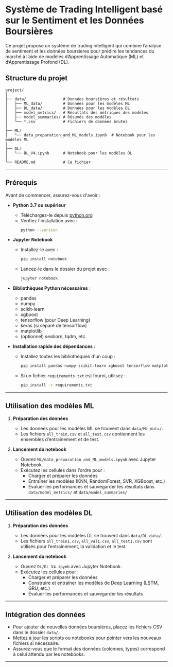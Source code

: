# Système de Trading Intelligent basé sur le Sentiment et les Données Boursières

Ce projet propose un système de trading intelligent qui combine l’analyse de sentiment et les données boursières pour prédire les tendances du marché à l’aide de modèles d’Apprentissage Automatique (ML) et d’Apprentissage Profond (DL).

## Structure du projet

```
project/
│
├── data/                # Données boursières et résultats
│   ├── ML_data/         # Données pour les modèles ML
│   ├── DL_data/         # Données pour les modèles DL
│   ├── model_metrics/   # Résultats des métriques des modèles
│   ├── model_summaries/ # Résumés des modèles
│   └── *.csv            # Fichiers de données brutes
│
├── ML/
│   └── data_preparation_and_ML_models.ipynb  # Notebook pour les modèles ML
│
├── DL/
│   └── DL_V4.ipynb      # Notebook pour les modèles DL
│
└── README.md            # Ce fichier
```

---

## Prérequis

Avant de commencer, assurez-vous d'avoir :

- **Python 3.7 ou supérieur**
  - Téléchargez-le depuis [python.org](https://www.python.org/downloads/)
  - Vérifiez l'installation avec :
    ```bash
    python --version
    ```

- **Jupyter Notebook**
  - Installez-le avec :
    ```bash
    pip install notebook
    ```
  - Lancez-le dans le dossier du projet avec :
    ```bash
    jupyter notebook
    ```

- **Bibliothèques Python nécessaires** :
  - pandas
  - numpy
  - scikit-learn
  - xgboost
  - tensorflow (pour Deep Learning)
  - keras (si séparé de tensorflow)
  - matplotlib
  - (optionnel) seaborn, tqdm, etc.

- **Installation rapide des dépendances** :
  - Installez toutes les bibliothèques d'un coup :
    ```bash
    pip install pandas numpy scikit-learn xgboost tensorflow matplotlib seaborn tqdm
    ```
  - Si un fichier `requirements.txt` est fourni, utilisez :
    ```bash
    pip install -r requirements.txt
    ```

---

## Utilisation des modèles ML

1. **Préparation des données**
   - Les données pour les modèles ML se trouvent dans `data/ML_data/`.
   - Les fichiers `all_train.csv` et `all_test.csv` contiennent les ensembles d’entraînement et de test.

2. **Lancement du notebook**
   - Ouvrez `ML/data_preparation_and_ML_models.ipynb` avec Jupyter Notebook.
   - Exécutez les cellules dans l’ordre pour :
     - Charger et préparer les données
     - Entraîner les modèles (KNN, RandomForest, SVR, XGBoost, etc.)
     - Évaluer les performances et sauvegarder les résultats dans `data/model_metrics/` et `data/model_summaries/`

---

## Utilisation des modèles DL

1. **Préparation des données**
   - Les données pour les modèles DL se trouvent dans `data/DL_data/`.
   - Les fichiers `all_train1.csv`, `all_val1.csv`, `all_test1.csv` sont utilisés pour l’entraînement, la validation et le test.

2. **Lancement du notebook**
   - Ouvrez `DL/DL_V4.ipynb` avec Jupyter Notebook.
   - Exécutez les cellules pour :
     - Charger et préparer les données
     - Construire et entraîner les modèles de Deep Learning (LSTM, GRU, etc.)
     - Évaluer les performances et sauvegarder les résultats

---

## Intégration des données

- Pour ajouter de nouvelles données boursières, placez les fichiers CSV dans le dossier `data/`.
- Mettez à jour les scripts ou notebooks pour pointer vers les nouveaux fichiers si nécessaire.
- Assurez-vous que le format des données (colonnes, types) correspond à celui attendu par les notebooks.

---

